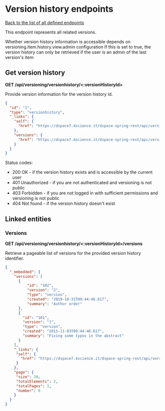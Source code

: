 # Version history endpoints

[Back to the list of all defined endpoints](endpoints.md)

This endpoint represents all related versions.

Whether version history information is accessible depends on versioning.item.history.view.admin configuration
If this is set to true, the version history can only be retrieved if the user is an admin of the last version's item

## Get version history

**GET /api/versioning/versionhistory/<:versionHistoryId>**

Provide version information for the version history id.

```json
{
  "id": "1",
  "type": "versionhistory",
  "_links": {
    "self": {
      "href": "https://dspace7.4science.it/dspace-spring-rest/api/versioning/versionhistory/1"
    },
    "versions": {
      "href": "https://dspace7.4science.it/dspace-spring-rest/api/versioning/versionhistory/1/versions"
    }
  }
}
```

Status codes:
* 200 OK - if the version history exists and is accessible by the current user
* 401 Unauthorized - if you are not authenticated and versioning is not public
* 403 Forbidden - if you are not logged in with sufficient permissions and versioning is not public
* 404 Not found - if the version history doesn't exist

## Linked entities

### Versions

**GET /api/versioning/versionhistory/<:versionHistoryId>/versions**

Retrieve a pageable list of versions for the provided version history identifier.

```json
{
  "_embedded": {
    "versions": [
      {
          "id": "102",
          "version": "2",
          "type": "version",
          "created": "2019-10-31T09:44:46.617",
          "summary": "Author order"
      },
      {
        "id": "101",
        "version": "1",
        "type": "version",
        "created": "2015-11-03T09:44:46.617",
        "summary": "Fixing some typos in the abstract"
      }
    ],
    "_links": {
     "self": {
       "href": "https://dspace7.4science.it/dspace-spring-rest/api/versioning/versionhistory/1/versions"
     }
    },
    "page": {
     "size": 20,
     "totalElements": 2,
     "totalPages": 1,
     "number": 0
    }
  }
}
```
